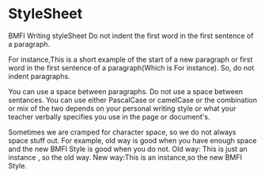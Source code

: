 # StyleSheet
BMFI Writing styleSheet
Do not indent the first word in the first sentence of a paragraph.

For instance,This is a short example of the start of a new paragraph or first word in the first sentence of a paragraph(Which is For instance).
So, do not indent paragraphs.

You can use a space between paragraphs.
Do not use a space between sentances.
You can use either PascalCase or camelCase or the combination or mix of the two depends on your personal writing style or what your teacher verbally specifies you use in the page or document's.

Sometimes we are cramped for character space, so we do not always space stuff out. For example,
old way is good when you have enough space and the new BMFI Style is good when you do not.
Old way: This is just an instance , so the old way.
New way:This is an instance,so the new BMFI Style.
